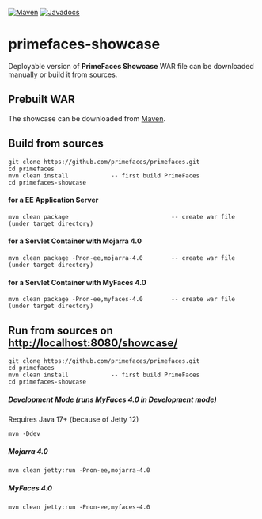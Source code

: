 [![Maven](https://img.shields.io/maven-central/v/org.primefaces/primefaces.svg)](https://repo.maven.apache.org/maven2/org/primefaces/primefaces-showcase/)
[![Javadocs](http://javadoc.io/badge/org.primefaces/primefaces-selenium.svg)](http://javadoc.io/doc/org.primefaces/primefaces-showcase)

# primefaces-showcase

Deployable version of **PrimeFaces Showcase** WAR file can be downloaded manually or build it from sources.

## Prebuilt WAR

The showcase can be downloaded from [Maven](https://repo.maven.apache.org/maven2/org/primefaces/primefaces-showcase).

## Build from sources

```
git clone https://github.com/primefaces/primefaces.git
cd primefaces
mvn clean install            -- first build PrimeFaces
cd primefaces-showcase
```

#### for a EE Application Server

```
mvn clean package                             -- create war file (under target directory)
```

#### for a Servlet Container with Mojarra 4.0

```
mvn clean package -Pnon-ee,mojarra-4.0        -- create war file (under target directory)
```

#### for a Servlet Container with MyFaces 4.0

```
mvn clean package -Pnon-ee,myfaces-4.0        -- create war file (under target directory)
```

## Run from sources on [http://localhost:8080/showcase/](http://localhost:8080/showcase)

```
git clone https://github.com/primefaces/primefaces.git
cd primefaces
mvn clean install            -- first build PrimeFaces
cd primefaces-showcase
```

##### Development Mode (runs MyFaces 4.0 in Development mode)

Requires Java 17+ (because of Jetty 12)

```
mvn -Ddev
```

##### Mojarra 4.0

```
mvn clean jetty:run -Pnon-ee,mojarra-4.0
```

##### MyFaces 4.0

```
mvn clean jetty:run -Pnon-ee,myfaces-4.0
```
